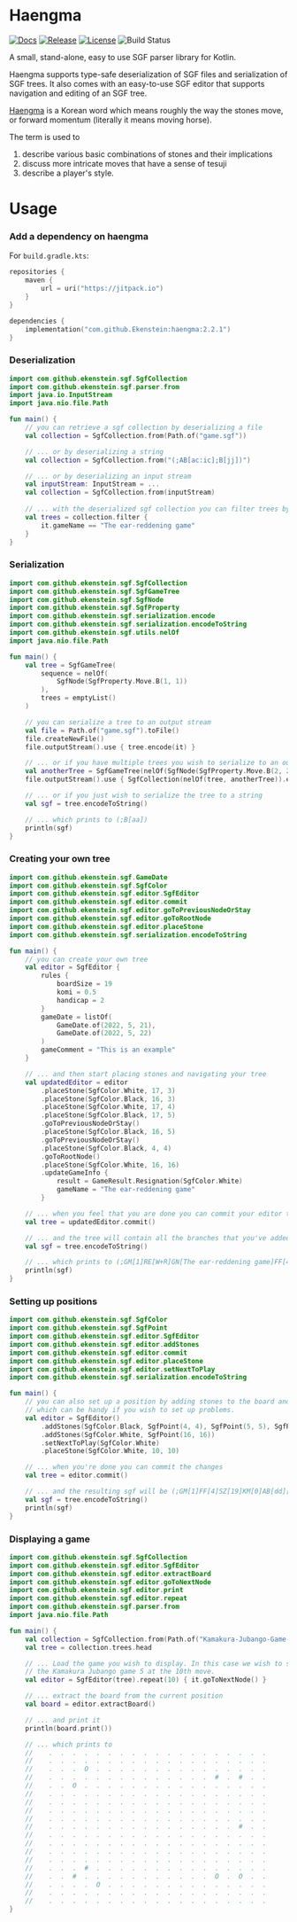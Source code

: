 # Haengma
[![Docs](https://img.shields.io/badge/docs-latest-informational)](https://ekenstein.github.io/haengma/)
[![Release](https://jitpack.io/v/Ekenstein/haengma.svg)](https://jitpack.io/#Ekenstein/haengma)
[![License](https://img.shields.io/github/license/ekenstein/haengma)](https://github.com/ekenstein/haengma/blob/main/LICENSE)
![Build Status](https://github.com/ekenstein/haengma/workflows/CI/badge.svg)

A small, stand-alone, easy to use SGF parser library for Kotlin.

Haengma supports type-safe deserialization of SGF files and serialization of SGF trees. 
It also comes with an easy-to-use SGF editor that supports navigation and editing of an SGF tree.  

[Haengma](https://senseis.xmp.net/?Haengma) is a Korean word which means roughly the way the stones move, or forward 
momentum (literally it means moving horse). 

The term is used to 
1. describe various basic combinations of stones and their implications 
2. discuss more intricate moves that have a sense of tesuji 
3. describe a player's style.

# Usage
### Add a dependency on haengma
For `build.gradle.kts`:

```kotlin
repositories {
    maven {
        url = uri("https://jitpack.io")
    }
}

dependencies {
    implementation("com.github.Ekenstein:haengma:2.2.1")
}
```

### Deserialization
```kotlin
import com.github.ekenstein.sgf.SgfCollection
import com.github.ekenstein.sgf.parser.from
import java.io.InputStream
import java.nio.file.Path

fun main() {
    // you can retrieve a sgf collection by deserializing a file
    val collection = SgfCollection.from(Path.of("game.sgf"))

    // ... or by deserializing a string
    val collection = SgfCollection.from("(;AB[ac:ic];B[jj])")

    // ... or by deserializing an input stream
    val inputStream: InputStream = ...
    val collection = SgfCollection.from(inputStream)
    
    // ... with the deserialized sgf collection you can filter trees by their respective game information
    val trees = collection.filter {
        it.gameName == "The ear-reddening game"
    }
}
```

### Serialization
```kotlin
import com.github.ekenstein.sgf.SgfCollection
import com.github.ekenstein.sgf.SgfGameTree
import com.github.ekenstein.sgf.SgfNode
import com.github.ekenstein.sgf.SgfProperty
import com.github.ekenstein.sgf.serialization.encode
import com.github.ekenstein.sgf.serialization.encodeToString
import com.github.ekenstein.sgf.utils.nelOf
import java.nio.file.Path

fun main() {
    val tree = SgfGameTree(
        sequence = nelOf(
            SgfNode(SgfProperty.Move.B(1, 1))
        ),
        trees = emptyList()
    )

    // you can serialize a tree to an output stream
    val file = Path.of("game.sgf").toFile()
    file.createNewFile()
    file.outputStream().use { tree.encode(it) }

    // ... or if you have multiple trees you wish to serialize to an output stream
    val anotherTree = SgfGameTree(nelOf(SgfNode(SgfProperty.Move.B(2, 2))))
    file.outputStream().use { SgfCollection(nelOf(tree, anotherTree)).encode(it) }

    // ... or if you just wish to serialize the tree to a string
    val sgf = tree.encodeToString()

    // ... which prints to (;B[aa])
    println(sgf)
}
```

### Creating your own tree
```kotlin
import com.github.ekenstein.sgf.GameDate
import com.github.ekenstein.sgf.SgfColor
import com.github.ekenstein.sgf.editor.SgfEditor
import com.github.ekenstein.sgf.editor.commit
import com.github.ekenstein.sgf.editor.goToPreviousNodeOrStay
import com.github.ekenstein.sgf.editor.goToRootNode
import com.github.ekenstein.sgf.editor.placeStone
import com.github.ekenstein.sgf.serialization.encodeToString

fun main() {
    // you can create your own tree
    val editor = SgfEditor {
        rules {
            boardSize = 19
            komi = 0.5
            handicap = 2
        }
        gameDate = listOf(
            GameDate.of(2022, 5, 21),
            GameDate.of(2022, 5, 22)
        )
        gameComment = "This is an example"
    }

    // ... and then start placing stones and navigating your tree
    val updatedEditor = editor
        .placeStone(SgfColor.White, 17, 3)
        .placeStone(SgfColor.Black, 16, 3)
        .placeStone(SgfColor.White, 17, 4)
        .placeStone(SgfColor.Black, 17, 5)
        .goToPreviousNodeOrStay()
        .placeStone(SgfColor.Black, 16, 5)
        .goToPreviousNodeOrStay()
        .placeStone(SgfColor.Black, 4, 4)
        .goToRootNode()
        .placeStone(SgfColor.White, 16, 16)
        .updateGameInfo {
            result = GameResult.Resignation(SgfColor.White)
            gameName = "The ear-reddening game"
        }

    // ... when you feel that you are done you can commit your editor to a tree
    val tree = updatedEditor.commit()

    // ... and the tree will contain all the branches that you've added
    val sgf = tree.encodeToString()

    // ... which prints to (;GM[1]RE[W+R]GN[The ear-reddening game]FF[4]SZ[19]KM[0]HA[2]AB[dp][pd](;W[pp])(;W[qc];B[pc];W[qd](;B[dd])(;B[pe])(;B[qe])))
    println(sgf)
}
```

### Setting up positions
```kotlin
import com.github.ekenstein.sgf.SgfColor
import com.github.ekenstein.sgf.SgfPoint
import com.github.ekenstein.sgf.editor.SgfEditor
import com.github.ekenstein.sgf.editor.addStones
import com.github.ekenstein.sgf.editor.commit
import com.github.ekenstein.sgf.editor.placeStone
import com.github.ekenstein.sgf.editor.setNextToPlay
import com.github.ekenstein.sgf.serialization.encodeToString

fun main() {
    // you can also set up a position by adding stones to the board and telling whose turn it is
    // which can be handy if you wish to set up problems.
    val editor = SgfEditor()
        .addStones(SgfColor.Black, SgfPoint(4, 4), SgfPoint(5, 5), SgfPoint(6, 6))
        .addStones(SgfColor.White, SgfPoint(16, 16))
        .setNextToPlay(SgfColor.White)
        .placeStone(SgfColor.White, 10, 10)

    // ... when you're done you can commit the changes
    val tree = editor.commit()

    // ... and the resulting sgf will be (;GM[1]FF[4]SZ[19]KM[0]AB[dd][ee][ff]AW[pp]PL[W];W[jj])
    val sgf = tree.encodeToString()
    println(sgf)
}
```

### Displaying a game
```kotlin
import com.github.ekenstein.sgf.SgfCollection
import com.github.ekenstein.sgf.editor.SgfEditor
import com.github.ekenstein.sgf.editor.extractBoard
import com.github.ekenstein.sgf.editor.goToNextNode
import com.github.ekenstein.sgf.editor.print
import com.github.ekenstein.sgf.editor.repeat
import com.github.ekenstein.sgf.parser.from
import java.nio.file.Path

fun main() {
    val collection = SgfCollection.from(Path.of("Kamakura-Jubango-Game-5.sgf"))
    val tree = collection.trees.head

    // ... Load the game you wish to display. In this case we wish to see the position of
    // the Kamakura Jubango game 5 at the 10th move.
    val editor = SgfEditor(tree).repeat(10) { it.goToNextNode() }

    // ... extract the board from the current position
    val board = editor.extractBoard()

    // ... and print it
    println(board.print())

    // ... which prints to
    //    .  .  .  .  .  .  .  .  .  .  .  .  .  .  .  .  .  .  .
    //    .  .  .  .  .  .  .  .  .  .  .  .  .  .  .  .  .  .  .
    //    .  .  .  O  .  .  .  .  .  .  .  .  .  .  .  .  .  .  .
    //    .  .  .  .  .  .  .  .  .  .  .  .  .  .  #  .  #  .  .
    //    .  .  O  .  .  .  .  .  .  .  .  .  .  .  .  .  .  .  .
    //    .  .  .  .  .  .  .  .  .  .  .  .  .  .  .  .  .  .  .
    //    .  .  .  .  .  .  .  .  .  .  .  .  .  .  .  .  .  .  .
    //    .  .  .  .  .  .  .  .  .  .  .  .  .  .  .  .  .  .  .
    //    .  .  .  .  .  .  .  .  .  .  .  .  .  .  .  .  .  .  .
    //    .  .  .  .  .  .  .  .  .  .  .  .  .  .  .  .  #  .  .
    //    .  .  .  .  .  .  .  .  .  .  .  .  .  .  .  .  .  .  .
    //    .  .  .  .  .  .  .  .  .  .  .  .  .  .  .  .  .  .  .
    //    .  .  .  .  .  .  .  .  .  .  .  .  .  .  .  .  .  .  .
    //    .  .  .  .  .  .  .  .  .  .  .  .  .  .  .  .  .  .  .
    //    .  .  .  #  .  .  .  .  .  .  .  .  .  .  .  .  .  .  .
    //    .  .  #  .  .  .  .  .  .  .  .  .  .  .  O  .  O  .  .
    //    .  .  .  .  O  .  .  .  .  .  .  .  .  .  .  .  .  .  .
    //    .  .  .  .  .  .  .  .  .  .  .  .  .  .  .  .  .  .  .
    //    .  .  .  .  .  .  .  .  .  .  .  .  .  .  .  .  .  .  .
}
```
